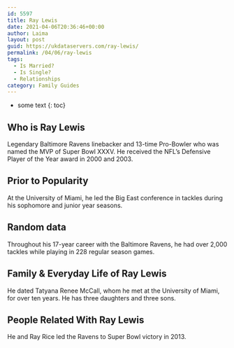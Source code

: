 ```yaml
---
id: 5597
title: Ray Lewis
date: 2021-04-06T20:36:46+00:00
author: Laima
layout: post
guid: https://ukdataservers.com/ray-lewis/
permalink: /04/06/ray-lewis
tags:
  - Is Married?
  - Is Single?
  - Relationships
category: Family Guides
---
```


* some text
{: toc}


## Who is Ray Lewis
                  
                  
                  
Legendary Baltimore Ravens linebacker and 13-time Pro-Bowler who was named the MVP of Super Bowl XXXV. He received the NFL&#8217;s Defensive Player of the Year award in 2000 and 2003.
                  
              
            
              
            
                
                
                
## Prior to Popularity
                  
                  
                  
At the University of Miami, he led the Big East conference in tackles during his sophomore and junior year seasons. 
                  
              
            
              
            
                
                
                
## Random data
                  
                  
                  
Throughout his 17-year career with the Baltimore Ravens, he had over 2,000 tackles while playing in 228 regular season games.
                  
              
            
              
            
                
                
                
## Family & Everyday Life of Ray Lewis
                  
                  
                  
He dated Tatyana Renee McCall, whom he met at the University of Miami, for over ten years. He has three daughters and three sons.
                  
              
            
              
            
                
                
                
## People Related With Ray Lewis
                  
                  
                  
He and Ray Rice led the Ravens to Super Bowl victory in 2013.
                  
              
            
              
            
                
              
            
              
              
            
            
              
            
          
          
          